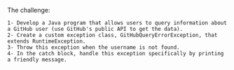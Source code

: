 The challenge:
<div></div>
<code>1- Develop a Java program that allows users to query information about a GitHub user (use GitHub's public API to get the data).
2- Create a custom exception class, GitHubQueryErrorException, that extends RuntimeException.
3- Throw this exception when the username is not found.
4- In the catch block, handle this exception specifically by printing a friendly message.</code>
